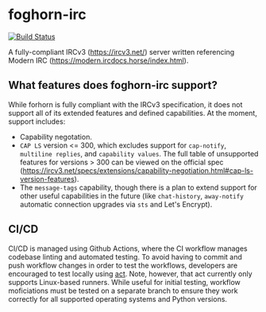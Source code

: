 # foghorn-irc

[![Build Status](https://img.shields.io/endpoint.svg?url=https%3A%2F%2Factions-badge.atrox.dev%2Fatrox%2Fsync-dotenv%2Fbadge&style=popout-square)](https://actions-badge.atrox.dev/atrox/sync-dotenv/goto)

A fully-compliant IRCv3 (<https://ircv3.net/>) server written referencing Modern IRC (<https://modern.ircdocs.horse/index.html>).

## What features does foghorn-irc support?

While forhorn is fully compliant with the IRCv3 specification, it does not support all of its extended features and defined capabilities. At the moment, support includes:

- Capability negotation.
- `CAP LS` version <= 300, which excludes support for `cap-notify`, `multiline replies`, and `capability values`. The full table of unsupported features for versions > 300 can be viewed on the official spec (<https://ircv3.net/specs/extensions/capability-negotiation.html#cap-ls-version-features>).
- The `message-tags` capability, though there is a plan to extend support for other useful capabilities in the future (like `chat-history`, `away-notify` automatic connection upgrades via `sts` and Let's Encrypt).

## CI/CD

CI/CD is managed using Github Actions, where the CI workflow manages codebase linting and automated testing. To avoid having to commit and push workflow changes in order to test the workflows, developers are encouraged to test locally using [act](https://github.com/nektos/act#installation). Note, however, that act currently only supports Linux-based runners. While useful for initial testing, workflow moficiations must be tested on a separate branch to ensure they work correctly for all supported operating systems and Python versions.

